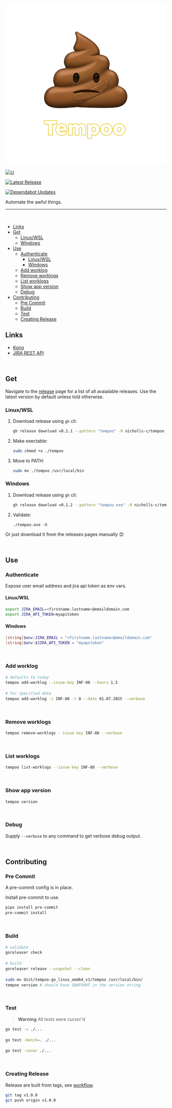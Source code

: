![Tempoo](./docs/images/tempoo.png)

[![ci](https://github.com/nicholls-c/tempoo/actions/workflows/ci.yml/badge.svg?branch=main)](https://github.com/nicholls-c/tempoo/actions/workflows/ci.yml)

[![Latest Release](https://img.shields.io/github/v/release/nicholls-c/tempoo)](https://github.com/nicholls-c/tempoo/releases/latest)

[![Dependabot Updates](https://github.com/nicholls-c/tempoo/actions/workflows/dependabot/dependabot-updates/badge.svg)](https://github.com/nicholls-c/tempoo/actions/workflows/dependabot/dependabot-updates)

Automate the awful things.

---

<br>

- [Links](#links)
- [Get](#get)
  - [Linux/WSL](#linuxwsl)
  - [Windows](#windows)
- [Use](#use)
  - [Authenticate](#authenticate)
    - [Linux/WSL](#linuxwsl-1)
    - [Windows](#windows-1)
  - [Add worklog](#add-worklog)
  - [Remove worklogs](#remove-worklogs)
  - [List worklogs](#list-worklogs)
  - [Show app version](#show-app-version)
  - [Debug](#debug)
- [Contributing](#contributing)
  - [Pre Commit](#pre-commit)
  - [Build](#build)
  - [Test](#test)
  - [Creating Release](#creating-release)


## Links

- [Kong](https://github.com/alecthomas/kong)
- [JIRA REST API](https://developer.atlassian.com/cloud/jira/platform/rest/v3/intro/)

<br>

## Get

Navigate to the [release](https://github.com/nicholls-c/tempoo/releases) page for a list of all avaialable releases. Use the latest version by default unless told otherwise.

### Linux/WSL

1. Download release using `gh` cli:
   ```sh
   gh release download v0.2.1 --pattern "tempoo" -R nicholls-c/tempoo --clobber
   ```
2. Make exectable:
   ```sh
   sudo chmod +x ./tempoo
   ```
3. Move to PATH:
   ```sh
   sudo mv ./tempoo /usr/local/bin
   ```

### Windows

1. Download release using `gh` cli:
   ```sh
   gh release download v0.1.2 --pattern "tempoo.exe" -R nicholls-c/tempoo --clobber
   ```
2. Validate:
   ```pwsh
   ./tempoo.exe -h
   ```

Or just download it from the releases pages manually :blush:

<br>

## Use

### Authenticate

Expose user email address and jira api token as env vars.

#### Linux/WSL

```sh
export JIRA_EMAIL=<firstname.lastname>@emaildomain.com
export JIRA_API_TOKEN=myapitoken
```

#### Windows

```powershell
[string]$env:JIRA_EMAIL = "<firstname.lastname>@emaildomain.com"
[string]$env:$JIRA_API_TOKEN = "myapitoken"
```

<br>

### Add worklog

```sh
# defaults to today
tempoo add-worklog --issue-key INF-88 --hours 1.5

# for specified date
tempoo add-worklog -i INF-88 -t 8 --date 01.07.2025 --verbose
```

<br>

### Remove worklogs

```sh
tempoo remove-worklogs --issue-key INF-88 --verbose
```

<br>

### List worklogs

```sh
tempoo list-worklogs --issue-key INF-88 --verbose
```

<br>

### Show app version

```sh
tempoo version
```

<br>

### Debug

Supply `--verbose` to any command to get verbose debug output.

<br>

## Contributing

### Pre Commit

A pre-commit config is in place.

Install pre-commit to use.

```sh
pipx install pre-commit
pre-commit install
```

<br>

### Build

```sh
# validate
goreleaser check

# build
goreleaser release --snapshot --clean

sudo mv dist/tempoo-go_linux_amd64_v1/tempoo /usr/local/bin/
tempoo version # should have SNAPSHOT in the version string
```

<br>

### Test

> **Warning**
> All tests were cursor'd

```sh
go test -v ./...

go test -bench=. ./...

go test -cover ./...
```

<br>

### Creating Release

Release are built from tags, see [workflow](./.github/workflows/ci.yml).

```sh
git tag v1.0.0
git push origin v1.0.0
```
